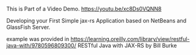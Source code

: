 

This is Part of a Video Demo.
https://youtu.be/xc8Ds0VQNN8

Developing your First Simple jax-rs Application based on NetBeans and GlassFish Server.

 example was provided in
https://learning.oreilly.com/library/view/restful-java-with/9780596809300/
 RESTful Java with JAX-RS by Bill Burke
